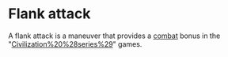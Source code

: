 # Flank attack

A flank attack is a maneuver that provides a [combat](combat) bonus in the "[Civilization%20%28series%29](Civilization)" games.